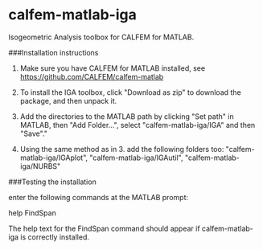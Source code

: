 # calfem-matlab-iga
Isogeometric Analysis toolbox for CALFEM for MATLAB.

###Installation instructions

1. Make sure you have CALFEM for MATLAB installed, see https://github.com/CALFEM/calfem-matlab

2. To install the IGA toolbox, click "Download as zip" to download the package, and then unpack it. 

3. Add the directories to the MATLAB path by clicking "Set path" in MATLAB, then "Add Folder...", select "calfem-matlab-iga/IGA" and then "Save"." 

4. Using the same method as in 3. add the following folders too: "calfem-matlab-iga/IGAplot", "calfem-matlab-iga/IGAutil", "calfem-matlab-iga/NURBS"


###Testing the installation

enter the following commands at the MATLAB prompt:

help FindSpan

The help text for the FindSpan command should appear if calfem-matlab-iga is correctly 
installed.
